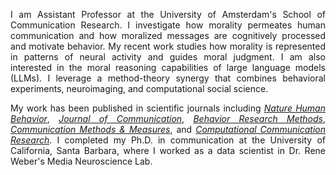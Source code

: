 <!-- MAIN BODY -->

<div style="text-align: justify" markdown="1">

I am Assistant Professor at the University of Amsterdam's School of Communication Research. I investigate how morality permeates human communication and how moralized messages are cognitively processed and motivate behavior. 
My recent work studies how morality is represented in patterns of neural activity and guides moral judgment. I am also interested in the moral reasoning capabilities of large language models (LLMs). I leverage a method-theory synergy that combines behavioral experiments, neuroimaging, and computational social science. 
       
My work has been published in scientific journals including [_Nature Human Behavior_](https://www.nature.com/articles/s41562-023-01693-8), [_Journal of Communication_](https://academic.oup.com/joc/article/70/3/335/5855533), [_Behavior Research Methods_](https://link.springer.com/article/10.3758/s13428-020-01433-0), [_Communication Methods & Measures_](https://www.tandfonline.com/doi/abs/10.1080/19312458.2018.1447656), and [_Computational Communication Research_](https://www.aup-online.com/content/journals/10.5117/CCR2019.1.002.HOPP). I completed my Ph.D. in communication at the University of California, Santa Barbara, where I worked as a data scientist in Dr. Rene Weber's Media Neuroscience Lab. 

</div>
